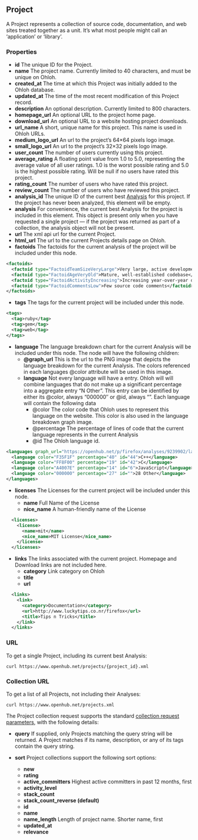 ## Project
A Project represents a collection of source code, documentation, and web sites treated together as a unit. It’s what most people might call an ‘application’ or ‘library’.

### Properties
+ __id__
    The unique ID for the Project.
+ __name__
    The project name. Currently limited to 40 characters, and must be unique on Ohloh.
+ __created_at__
    The time at which this Project was initially added to the Ohloh database.
+ __updated_at__
    The time of the most recent modification of this Project record.
+ __description__
    An optional description. Currently limited to 800 characters.
+ __homepage_url__
    An optional URL to the project home page.
+ __download_url__
    An optional URL to a website hosting project downloads.
+ __url_name__
    A short, unique name for this project. This name is used in Ohloh URLs.
+ __medium_logo_url__
    An url to the project’s 64×64 pixels logo image.
+ __small_logo_url__
    An url to the project’s 32×32 pixels logo image.
+ __user_count__
    The number of users currently using this project.
+ __average_rating__
    A floating point value from 1.0 to 5.0, representing the average value of all user ratings. 1.0 is the worst possible rating and 5.0 is the highest possible rating. Will be null if no users have rated this project.
+ __rating_count__
    The number of users who have rated this project.
+ __review_count__
    The number of users who have reviewed this project.
+ __analysis_id__
    The unique ID of the current best [Analysis](analysis.md) for this project. If the project has never been analyzed, this element will be empty.
+ __analysis__
    For convenience, the current best Analysis for the project is included in this element. This object is present only when you have requested a single project — if the project was returned as part of a collection, the analysis object will not be present.
+ __url__
    The xml api url for the current Project.
+ __html_url__
    The url to the current Projects details page on Ohloh.
+ __factoids__
    The factoids for the current analysis of the project will be included under this node.

```xml
<factoids>
  <factoid type="FactoidTeamSizeVeryLarge">Very large, active development team</factoid>
  <factoid type="FactoidAgeVeryOld">Mature, well-established codebase</factoid>
  <factoid type="FactoidActivityIncreasing">Increasing year-over-year development activity</factoid>
  <factoid type="FactoidCommentsLow">Few source code comments</factoid>
</factoids>
```

+ __tags__
    The tags for the current project will be included under this node.

```xml
<tags>
  <tag>ruby</tag>
  <tag>gem</tag>
  <tag>web</tag>
</tags>
```

+ __language__
    The language breakdown chart for the current Analysis will be included under this node. The node will have the following children:
    - __@graph_url__
    This is the url to the PNG image that depicts the language breakdown for the current Analysis. The colors referenced in each languages @color attribute will be used in this image.
    - __language__
    Not every language will have a entry. Ohloh will will combine languages that do not make up a significant percentage into a aggregate entry “N Other”. This entry can be identified by either its @color, always “000000″ or @id, always “”.
    Each language will contain the following data
        - @color The color code that Ohloh uses to represent this language on the website. This color is also used in the language breakdown graph image.
        - @percentage The percentage of lines of code that the current language represents in the current Analysis
        - @id The Ohloh language id.

```xml
<languages graph_url="https://openhub.net/p/firefox/analyses/9239902/languages.png">
  <language color="F35F1F" percentage="40" id="44">C++</language>
  <language color="FF8F00" percentage="19" id="42">C</language>
  <language color="A4007E" percentage="14" id="6">JavaScript</language>
  <language color="000000" percentage="27" id="">28 Other</language>
</languages>
```

+ __licenses__
    The Licenses for the current project will be included under this node.
    - __name__
    Full Name of the License
    - __nice_name__
    A human-friendly name of the License


```xml
  <licenses>
    <license>
      <name>mit</name>
      <nice_name>MIT License</nice_name>
    </license>
  </licenses>
```

+ __links__
    The links associated with the current project. Homepage and Download links are not included here.
    - __category__
    Link category on Ohloh
    - __title__
    - __url__


```xml
  <links>
    <link>
      <category>Documentation</category>
      <url>http://www.luckytips.co.nr/firefox</url>
      <title>Tips n Tricks</title>
    </link>
  </links>
```

### URL
To get a single Project, including its current best Analysis:
```shell
curl https://www.openhub.net/projects/{project_id}.xml 
```

### Collection URL
To get a list of all Projects, not including their Analyses:
```shell
curl https://www.openhub.net/projects.xml 
```
The Project collection request supports the standard [collection request parameters](/README.md#collection-requests), with the following details:

+ __query__
    If supplied, only Projects matching the query string will be returned. A Project matches if its name, description, or any of its tags contain the query string.
+ __sort__
    Project collections support the following sort options:

    - __new__
    - __rating__
    - __active_committers__
        Highest active committers in past 12 months, first
    - __activity_level__
    - __stack_count__
    - __stack_count_reverse (default)__
    - __id__
    - __name__
    - __name_length__
        Length of project name. Shorter name, first
    - __updated_at__
    - __relevance__



